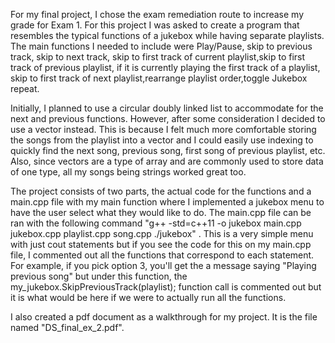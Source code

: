   For my final project, I chose the exam remediation route to increase my grade for Exam 1. For this project I was asked to create a program that resembles the typical functions of a jukebox while having separate playlists. The main functions I needed to include were Play/Pause, skip to previous track, skip to next track, skip to first track of current playlist,skip to first track of previous playlist, if it is currently playing the first track of a playlist, skip to first track of next playlist,rearrange playlist order,toggle Jukebox repeat.

  Initially, I planned to use a circular doubly linked list to accommodate for the next and previous functions. However, after some consideration I decided to use a vector instead. This is because I felt much more comfortable storing the songs from the playlist into a vector and I could easily use indexing to quickly find the next song, previous song, first song of previous playlist, etc. Also, since vectors are a type of array and are commonly used to store data of one type, all my songs being strings worked great too.

  The project consists of two parts, the actual code for the functions and a main.cpp file with my main function where I implemented a jukebox menu to have the user select what they would like to do. The main.cpp file can be ran with the following command "g++ -std=c++11 -o jukebox main.cpp jukebox.cpp playlist.cpp song.cpp ./jukebox" . This is a very simple menu with just cout statements but if you see the code for this on my main.cpp file, I commented out all the functions that correspond to each statement. For example, if you pick option 3, you'll get the a message saying "Playing previous song" but under this function, the my_jukebox.SkipPreviousTrack(playlist); function call is commented out but it is what would be here if we were to actually run all the functions.

  I also created a pdf document as a walkthrough for my project. It is the file named "DS_final_ex_2.pdf".
